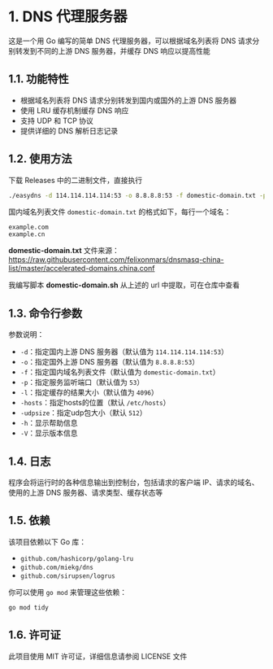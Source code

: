 # 1. DNS 代理服务器

这是一个用 Go 编写的简单 DNS 代理服务器，可以根据域名列表将 DNS 请求分别转发到不同的上游 DNS 服务器，并缓存 DNS 响应以提高性能

## 1.1. 功能特性

- 根据域名列表将 DNS 请求分别转发到国内或国外的上游 DNS 服务器
- 使用 LRU 缓存机制缓存 DNS 响应
- 支持 UDP 和 TCP 协议
- 提供详细的 DNS 解析日志记录

## 1.2. 使用方法

下载 Releases 中的二进制文件，直接执行

```bash
./easydns -d 114.114.114.114:53 -o 8.8.8.8:53 -f domestic-domain.txt -p 53 -l 4096
```

国内域名列表文件 `domestic-domain.txt` 的格式如下，每行一个域名：

```
example.com
example.cn
```

**domestic-domain.txt** 文件来源：https://raw.githubusercontent.com/felixonmars/dnsmasq-china-list/master/accelerated-domains.china.conf

我编写脚本 **domestic-domain.sh** 从上述的 url 中提取，可在仓库中查看

## 1.3. 命令行参数

参数说明：

* `-d`：指定国内上游 DNS 服务器（默认值为 `114.114.114.114:53`）
* `-o`：指定国外上游 DNS 服务器（默认值为 `8.8.8.8:53`）
* `-f`：指定国内域名列表文件（默认值为 `domestic-domain.txt`）
* `-p`：指定服务监听端口（默认值为 `53`）
* `-l`：指定缓存的结果大小（默认值为 `4096`）
* `-hosts`：指定hosts的位置（默认 `/etc/hosts`）
* `-udpsize`：指定udp包大小（默认 `512`）
* `-h`：显示帮助信息
* `-V`：显示版本信息

## 1.4. 日志

程序会将运行时的各种信息输出到控制台，包括请求的客户端 IP、请求的域名、使用的上游 DNS 服务器、请求类型、缓存状态等


## 1.5. 依赖

该项目依赖以下 Go 库：

- `github.com/hashicorp/golang-lru`
- `github.com/miekg/dns`
- `github.com/sirupsen/logrus`

你可以使用 `go mod` 来管理这些依赖：

```bash
go mod tidy
```

## 1.6. 许可证

此项目使用 MIT 许可证，详细信息请参阅 LICENSE 文件
